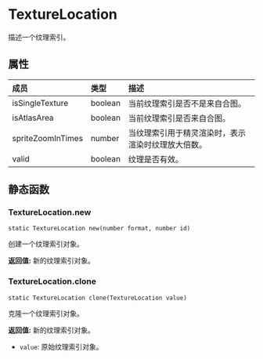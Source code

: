 # TextureLocation
描述一个纹理索引。
## 属性
| 成员 | 类型 | 描述 |
| :--- | :--- | :--- |
| isSingleTexture | boolean | 当前纹理索引是否不是来自合图。 |
| isAtlasArea | boolean | 当前纹理索引是否来自合图。 |
| spriteZoomInTimes | number | 当纹理索引用于精灵渲染时，表示渲染时纹理放大倍数。 |
| valid | boolean | 纹理是否有效。 |
## 静态函数

### TextureLocation.new

```
static TextureLocation new(number format, number id)
```

创建一个纹理索引对象。

 **返回值:** 新的纹理索引对象。

### TextureLocation.clone

```
static TextureLocation clone(TextureLocation value)
```

克隆一个纹理索引对象。

 **返回值:** 新的纹理索引对象。
* `value`: 原始纹理索引对象。

